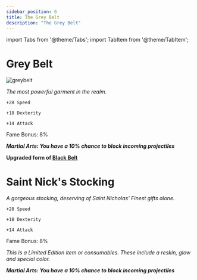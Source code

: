 ```yaml
---
sidebar_position: 6
title: The Grey Belt
description: "The Grey Belt"
---
```


import Tabs from '@theme/Tabs';
import TabItem from '@theme/TabItem';

<Tabs>
  <TabItem value="Grey Belt" label="Grey Belt" default>

# Grey Belt

![greybelt](https://vwiki.valorserver.com/api/item/picture/grey%20belt)

<i>The most powerful garment in the realm.</i>

    +28 Speed 
   
    +18 Dexterity
    
    +14 Attack
    
Fame Bonus: 8%

***Martial Arts: You have a 10% chance to block incoming projectiles***

**Upgraded form of [Black Belt](https://wiki.valorserver.com/docs/items/rings/ut/black_belt)**

  </TabItem>
  <TabItem value="Saint Nick's Stocking" label="Saint Nick's Stocking">

# Saint Nick's Stocking

<i>A gorgeous stocking, deserving of Saint Nicholas' Finest gifts alone.</i>

    +28 Speed 
   
    +18 Dexterity
    
    +14 Attack
    
Fame Bonus: 8%

*This is a Limited Edition item or consumables. These include a reskin, glow and special color.*

***Martial Arts: You have a 10% chance to block incoming projectiles***

  </TabItem>
</Tabs>
